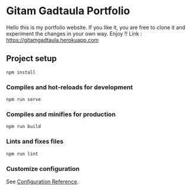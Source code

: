 # Gitam Gadtaula Portfolio
Hello this is my portfolio website. If you like it, you are free to clone it and experiment the changes in your own way. Enjoy !!
Link : https://gitamgadtaula.herokuapp.com

## Project setup
```
npm install
```

### Compiles and hot-reloads for development
```
npm run serve
```

### Compiles and minifies for production
```
npm run build
```

### Lints and fixes files
```
npm run lint
```

### Customize configuration
See [Configuration Reference](https://cli.vuejs.org/config/).
